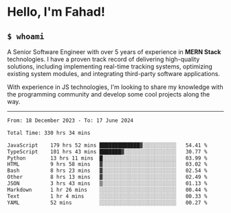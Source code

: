<h1>Hello, I'm Fahad!</h1>

<h2><code>$ whoami</code></h2>

A Senior Software Engineer with over 5 years of experience in **MERN Stack** technologies. I have a proven track record of delivering high-quality solutions, including implementing real-time tracking systems, optimizing existing system modules, and integrating third-party software applications.

With experience in JS technologies, I'm looking to share my knowledge with the programming community and develop some cool projects along the way.

---

<!--START_SECTION:waka-->

```txt
From: 18 December 2023 - To: 17 June 2024

Total Time: 330 hrs 34 mins

JavaScript    179 hrs 52 mins █████████████▓░░░░░░░░░░░   54.41 %
TypeScript    101 hrs 43 mins ███████▓░░░░░░░░░░░░░░░░░   30.77 %
Python        13 hrs 11 mins  █░░░░░░░░░░░░░░░░░░░░░░░░   03.99 %
HTML          9 hrs 58 mins   ▓░░░░░░░░░░░░░░░░░░░░░░░░   03.02 %
Bash          8 hrs 23 mins   ▓░░░░░░░░░░░░░░░░░░░░░░░░   02.54 %
Other         8 hrs 13 mins   ▓░░░░░░░░░░░░░░░░░░░░░░░░   02.49 %
JSON          3 hrs 43 mins   ▒░░░░░░░░░░░░░░░░░░░░░░░░   01.13 %
Markdown      1 hr 26 mins    ░░░░░░░░░░░░░░░░░░░░░░░░░   00.44 %
Text          1 hr 4 mins     ░░░░░░░░░░░░░░░░░░░░░░░░░   00.33 %
YAML          52 mins         ░░░░░░░░░░░░░░░░░░░░░░░░░   00.27 %
```

<!--END_SECTION:waka-->

<!--
**heyFahad/heyFahad** is a ✨ _special_ ✨ repository because its `README.md` (this file) appears on your GitHub profile.

Here are some ideas to get you started:

- 🔭 I’m currently working on ...
- 🌱 I’m currently learning ...
- 👯 I’m looking to collaborate on ...
- 🤔 I’m looking for help with ...
- 💬 Ask me about ...
- 📫 How to reach me: ...
- 😄 Pronouns: ...
- ⚡ Fun fact: ...
-->
